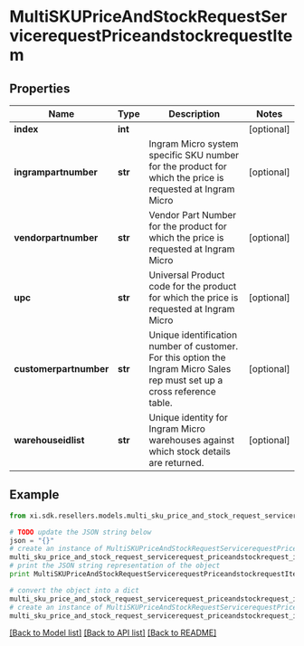 # MultiSKUPriceAndStockRequestServicerequestPriceandstockrequestItem


## Properties

Name | Type | Description | Notes
------------ | ------------- | ------------- | -------------
**index** | **int** |  | [optional] 
**ingrampartnumber** | **str** | Ingram Micro system specific SKU number for the product for which the price is requested at Ingram Micro | [optional] 
**vendorpartnumber** | **str** | Vendor Part Number for the product for which the price is requested at Ingram Micro | [optional] 
**upc** | **str** | Universal Product code for the product for which the price is requested at Ingram Micro | [optional] 
**customerpartnumber** | **str** | Unique identification number of customer. For this option the Ingram Micro Sales rep must set up a cross reference table.  | [optional] 
**warehouseidlist** | **str** | Unique identity for Ingram Micro warehouses against which stock details are returned. | [optional] 

## Example

```python
from xi.sdk.resellers.models.multi_sku_price_and_stock_request_servicerequest_priceandstockrequest_item import MultiSKUPriceAndStockRequestServicerequestPriceandstockrequestItem

# TODO update the JSON string below
json = "{}"
# create an instance of MultiSKUPriceAndStockRequestServicerequestPriceandstockrequestItem from a JSON string
multi_sku_price_and_stock_request_servicerequest_priceandstockrequest_item_instance = MultiSKUPriceAndStockRequestServicerequestPriceandstockrequestItem.from_json(json)
# print the JSON string representation of the object
print MultiSKUPriceAndStockRequestServicerequestPriceandstockrequestItem.to_json()

# convert the object into a dict
multi_sku_price_and_stock_request_servicerequest_priceandstockrequest_item_dict = multi_sku_price_and_stock_request_servicerequest_priceandstockrequest_item_instance.to_dict()
# create an instance of MultiSKUPriceAndStockRequestServicerequestPriceandstockrequestItem from a dict
multi_sku_price_and_stock_request_servicerequest_priceandstockrequest_item_form_dict = multi_sku_price_and_stock_request_servicerequest_priceandstockrequest_item.from_dict(multi_sku_price_and_stock_request_servicerequest_priceandstockrequest_item_dict)
```
[[Back to Model list]](../README.md#documentation-for-models) [[Back to API list]](../README.md#documentation-for-api-endpoints) [[Back to README]](../README.md)


